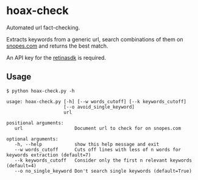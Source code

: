 # hoax-check
Automated url fact-checking.

Extracts keywords from a generic url, search combinations of them on [snopes.com](http://www.snopes.com/) and returns the best match.

An API key for the [retinasdk](http://www.cortical.io/resources_apikey.html) is required.
## Usage

    $ python hoax-check.py -h

	usage: hoax-check.py [-h] [--w words_cutoff] [--k keywords_cutoff]
                         [--o avoid_single_keyword]
                         url

	positional arguments:
	   url                   Document url to check for on snopes.com

	optional arguments:
	   -h, --help            show this help message and exit
       --w words_cutoff      Cuts off lines with less of n words for keywords extraction (default=7)
       --k keywords_cutoff   Consider only the first n relevant keywords (default=4)
       --o no_single_keyword Don't search single keywords (default=True)

